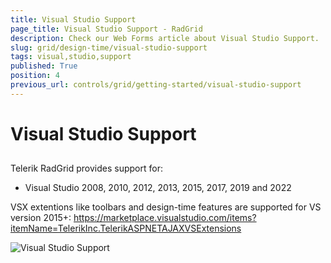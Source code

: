 ```yaml
---
title: Visual Studio Support
page_title: Visual Studio Support - RadGrid
description: Check our Web Forms article about Visual Studio Support.
slug: grid/design-time/visual-studio-support
tags: visual,studio,support
published: True
position: 4
previous_url: controls/grid/getting-started/visual-studio-support
---
```


# Visual Studio Support



## 

Telerik RadGrid provides support for:

* Visual Studio 2008, 2010, 2012, 2013, 2015, 2017, 2019 and 2022

VSX extentions like toolbars and design-time features are supported for VS version 2015+:
https://marketplace.visualstudio.com/items?itemName=TelerikInc.TelerikASPNETAJAXVSExtensions 

![Visual Studio Support](images/grid_visual_studio_support.png)
